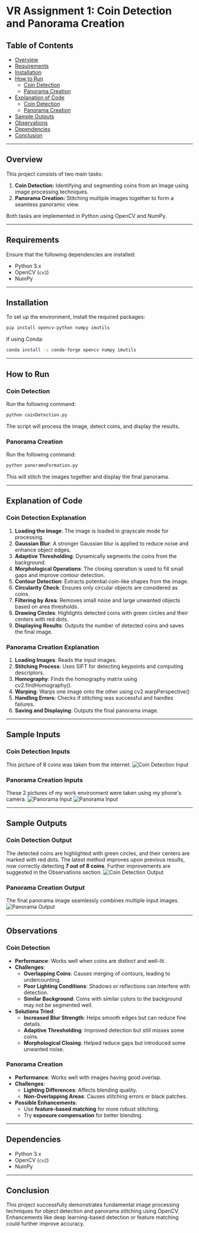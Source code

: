 # VR Assignment 1: Coin Detection and Panorama Creation

## Table of Contents

- [Overview](#overview)
- [Requirements](#requirements)
- [Installation](#installation)
- [How to Run](#how-to-run)
  - [Coin Detection](#coin-detection)
  - [Panorama Creation](#panorama-creation)
- [Explanation of Code](#explanation-of-code)
  - [Coin Detection](#coin-detection-explanation)
  - [Panorama Creation](#panorama-creation-explanation)
- [Sample Outputs](#sample-outputs)
- [Observations](#observations)
- [Dependencies](#dependencies)
- [Conclusion](#conclusion)

---

## Overview

This project consists of two main tasks:

1. **Coin Detection:** Identifying and segmenting coins from an image using image processing techniques.
2. **Panorama Creation:** Stitching multiple images together to form a seamless panoramic view.

Both tasks are implemented in Python using OpenCV and NumPy.

---

## Requirements

Ensure that the following dependencies are installed:

- Python 3.x
- OpenCV (`cv2`)
- NumPy

---

## Installation

To set up the environment, install the required packages:

```sh
pip install opencv-python numpy imutils
```

If using Conda:

```sh
conda install -c conda-forge opencv numpy imutils
```

---

## How to Run

### Coin Detection

Run the following command:

```sh
python coinDetection.py
```

The script will process the image, detect coins, and display the results.

### Panorama Creation

Run the following command:

```sh
python panoramaFormation.py
```

This will stitch the images together and display the final panorama.

---

## Explanation of Code

### Coin Detection Explanation

1. **Loading the Image**: The image is loaded in grayscale mode for processing.
2. **Gaussian Blur**: A stronger Gaussian blur is applied to reduce noise and enhance object edges.
3. **Adaptive Thresholding**: Dynamically segments the coins from the background.
4. **Morphological Operations**: The closing operation is used to fill small gaps and improve contour detection.
5. **Contour Detection**: Extracts potential coin-like shapes from the image.
6. **Circularity Check**: Ensures only circular objects are considered as coins.
7. **Filtering by Area**: Removes small noise and large unwanted objects based on area thresholds.
8. **Drawing Circles**: Highlights detected coins with green circles and their centers with red dots.
9. **Displaying Results**: Outputs the number of detected coins and saves the final image.

### Panorama Creation Explanation

1. **Loading Images**: Reads the input images.
2. **Stitching Process**: Uses SIFT for detecting keypoints and computing descriptors.
3. **Homography**: Finds the homography matrix using cv2.findHomography().
4. **Warping**: Warps one image onto the other using cv2.warpPerspective()
5. **Handling Errors**: Checks if stitching was successful and handles failures.
6. **Saving and Displaying**: Outputs the final panorama image.

---

## Sample Inputs

### Coin Detection Inputs

This picture of 8 coins was taken from the internet.
![Coin Detection Input](images/coins/coins1.jpeg)

### Panorama Creation Inputs

These 2 pictures of my work environment were taken using my phone's camera.
![Panorama Input](images/panorama/panorama1.jpeg)
![Panorama Input](images/panorama/panorama2.jpeg)

---

## Sample Outputs

### Coin Detection Output

The detected coins are highlighted with green circles, and their centers are marked with red dots. The latest method improves upon previous results, now correctly detecting **7 out of 8 coins**. Further improvements are suggested in the Observations section.
![Coin Detection Output](images/coins/output/detected_coins.png)

### Panorama Creation Output

The final panorama image seamlessly combines multiple input images.
![Panorama Output](images/panorama/panorama_output.jpeg)

---

## Observations

### Coin Detection

- **Performance**: Works well when coins are distinct and well-lit.
- **Challenges**:
  - **Overlapping Coins**: Causes merging of contours, leading to undercounting.
  - **Poor Lighting Conditions**: Shadows or reflections can interfere with detection.
  - **Similar Background**: Coins with similar colors to the background may not be segmented well.
- **Solutions Tried**:
  - **Increased Blur Strength**: Helps smooth edges but can reduce fine details.
  - **Adaptive Thresholding**: Improved detection but still misses some coins.
  - **Morphological Closing**: Helped reduce gaps but introduced some unwanted noise.

### Panorama Creation

- **Performance**: Works well with images having good overlap.
- **Challenges**:
  - **Lighting Differences**: Affects blending quality.
  - **Non-Overlapping Areas**: Causes stitching errors or black patches.
- **Possible Enhancements**:
  - Use **feature-based matching** for more robust stitching.
  - Try **exposure compensation** for better blending.

---

## Dependencies

- Python 3.x
- OpenCV (`cv2`)
- NumPy

---

## Conclusion

This project successfully demonstrates fundamental image processing techniques for object detection and panorama stitching using OpenCV. Enhancements like deep learning-based detection or feature matching could further improve accuracy.

